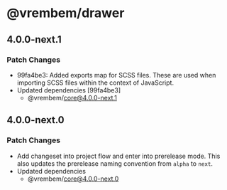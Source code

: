 # @vrembem/drawer

## 4.0.0-next.1

### Patch Changes

- 99fa4be3: Added exports map for SCSS files. These are used when importing SCSS files within the context of JavaScript.
- Updated dependencies [99fa4be3]
  - @vrembem/core@4.0.0-next.1

## 4.0.0-next.0

### Patch Changes

- Add changeset into project flow and enter into prerelease mode. This also updates the prerelease naming convention from `alpha` to `next`.
- Updated dependencies
  - @vrembem/core@4.0.0-next.0
